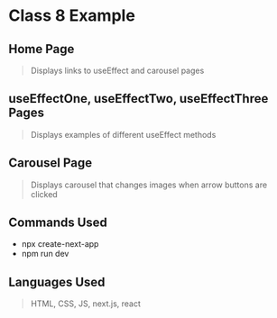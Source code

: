 # Class 8 Example
## Home Page
> Displays links to useEffect and carousel pages

## useEffectOne, useEffectTwo, useEffectThree Pages
> Displays examples of different useEffect methods

## Carousel Page
> Displays carousel that changes images when arrow buttons are clicked

## Commands Used
- npx create-next-app
- npm run dev

## Languages Used
> HTML, CSS, JS, next.js, react
